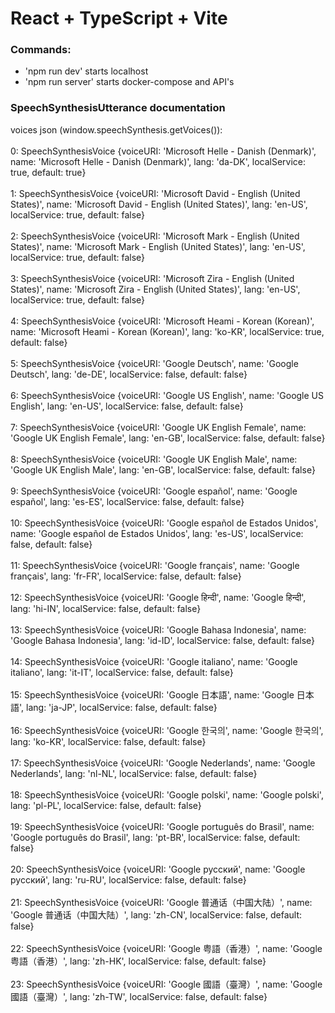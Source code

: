 # React + TypeScript + Vite

### Commands:

- 'npm run dev' starts localhost
- 'npm run server' starts docker-compose and API's

### SpeechSynthesisUtterance documentation

voices json (window.speechSynthesis.getVoices()): <br /> <br />
  0: SpeechSynthesisVoice {voiceURI: 'Microsoft Helle - Danish (Denmark)', name: 'Microsoft Helle - Danish (Denmark)', lang: 'da-DK', localService: true, default: true}<br /> <br />
  1: SpeechSynthesisVoice {voiceURI: 'Microsoft David - English (United States)', name: 'Microsoft David - English (United States)', lang: 'en-US', localService: true, default: false}<br /> <br />
  2: SpeechSynthesisVoice {voiceURI: 'Microsoft Mark - English (United States)', name: 'Microsoft Mark - English (United States)', lang: 'en-US', localService: true, default: false}<br /> <br />
  3: SpeechSynthesisVoice {voiceURI: 'Microsoft Zira - English (United States)', name: 'Microsoft Zira - English (United States)', lang: 'en-US', localService: true, default: false}<br /> <br />
  4: SpeechSynthesisVoice {voiceURI: 'Microsoft Heami - Korean (Korean)', name: 'Microsoft Heami - Korean (Korean)', lang: 'ko-KR', localService: true, default: false}<br /> <br />
  5: SpeechSynthesisVoice {voiceURI: 'Google Deutsch', name: 'Google Deutsch', lang: 'de-DE', localService: false, default: false}<br /> <br />
  6: SpeechSynthesisVoice {voiceURI: 'Google US English', name: 'Google US English', lang: 'en-US', localService: false, default: false}<br /> <br />
  7: SpeechSynthesisVoice {voiceURI: 'Google UK English Female', name: 'Google UK English Female', lang: 'en-GB', localService: false, default: false}<br /> <br />
  8: SpeechSynthesisVoice {voiceURI: 'Google UK English Male', name: 'Google UK English Male', lang: 'en-GB', localService: false, default: false}<br /> <br />
  9: SpeechSynthesisVoice {voiceURI: 'Google español', name: 'Google español', lang: 'es-ES', localService: false, default: false}<br /> <br />
  10: SpeechSynthesisVoice {voiceURI: 'Google español de Estados Unidos', name: 'Google español de Estados Unidos', lang: 'es-US', localService: false, default: false}<br /> <br />
  11: SpeechSynthesisVoice {voiceURI: 'Google français', name: 'Google français', lang: 'fr-FR', localService: false, default: false}<br /> <br />
  12: SpeechSynthesisVoice {voiceURI: 'Google हिन्दी', name: 'Google हिन्दी', lang: 'hi-IN', localService: false, default: false}<br /> <br />
  13: SpeechSynthesisVoice {voiceURI: 'Google Bahasa Indonesia', name: 'Google Bahasa Indonesia', lang: 'id-ID', localService: false, default: false}<br /> <br />
  14: SpeechSynthesisVoice {voiceURI: 'Google italiano', name: 'Google italiano', lang: 'it-IT', localService: false, default: false}<br /> <br />
  15: SpeechSynthesisVoice {voiceURI: 'Google 日本語', name: 'Google 日本語', lang: 'ja-JP', localService: false, default: false}<br /> <br />
  16: SpeechSynthesisVoice {voiceURI: 'Google 한국의', name: 'Google 한국의', lang: 'ko-KR', localService: false, default: false}<br /> <br />
  17: SpeechSynthesisVoice {voiceURI: 'Google Nederlands', name: 'Google Nederlands', lang: 'nl-NL', localService: false, default: false}<br /> <br />
  18: SpeechSynthesisVoice {voiceURI: 'Google polski', name: 'Google polski', lang: 'pl-PL', localService: false, default: false}<br /> <br />
  19: SpeechSynthesisVoice {voiceURI: 'Google português do Brasil', name: 'Google português do Brasil', lang: 'pt-BR', localService: false, default: false}<br /> <br />
  20: SpeechSynthesisVoice {voiceURI: 'Google русский', name: 'Google русский', lang: 'ru-RU', localService: false, default: false}<br /> <br />
  21: SpeechSynthesisVoice {voiceURI: 'Google 普通话（中国大陆）', name: 'Google 普通话（中国大陆）', lang: 'zh-CN', localService: false, default: false}<br /> <br />
  22: SpeechSynthesisVoice {voiceURI: 'Google 粤語（香港）', name: 'Google 粤語（香港）', lang: 'zh-HK', localService: false, default: false}<br /> <br />
  23: SpeechSynthesisVoice {voiceURI: 'Google 國語（臺灣）', name: 'Google 國語（臺灣）', lang: 'zh-TW', localService: false, default: false}<br /> <br />
